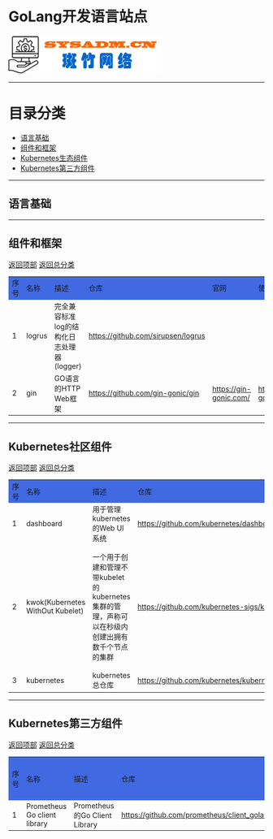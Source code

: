 # GoLang开发语言站点

<a href="https://www.sysadm.cn" target="_blank"><img src="./images/sysadm.png"></a>

---

# <a id="catalog">目录分类 </a>
- <a href="#basic">语言基础</a>
- <a href="#framework">组件和框架</a>
- <a href="#kubernetes">Kubernetes生态组件</a>
- <a href="#thirdparty">Kubernetes第三方组件</a>


---
## <a id="basic">语言基础</a>


---
## <a id="framework">组件和框架</a> 
<a href="#catalog">返回项部</a>     [返回总分类](./README.md)
<table>
<tr bgcolor="#4169E1">
    <td>序号</td> <td>名称</td> <td>描述</td> <td>仓库</td> <td>官网</td><td>使用手册</td><td>状态</td>
</tr>
<tr>
  <td>1</td> <td>logrus</td> <td>完全兼容标准log的结构化日志处理器(logger)</td> <td><a href="https://github.com/sirupsen/logrus" target="_blank"> https://github.com/sirupsen/logrus</a></td><td></td><td></td><td>维护状态，不引入新功能</td>
</tr>
<tr>
  <td>2</td> <td>gin</td> <td>GO语言的HTTP Web框架</td> 
  <td><a href="https://github.com/gin-gonic/gin" target="_blank">https://github.com/gin-gonic/gin</a> </td>
  <td><a href="https://gin-gonic.com/" target="_blank">https://gin-gonic.com/</a> </td>
  <td><a href="https://gin-gonic.com/docs/" target="_blank">https://gin-gonic.com/docs/</a> </td>
  <td>正常</td>
</tr>
</table>


---
## <a id="kubernetes">Kubernetes社区组件</a>
<a href="#catalog">返回项部</a>     [返回总分类](./README.md)
<table>
<tr bgcolor="#4169E1">
    <td>序号</td> <td>名称</td> <td>描述</td> <td>仓库</td> <td>官网</td><td>使用手册</td><td>状态</td><td>备注</td>
</tr>
<tr>
  <td>1</td> <td>dashboard</td> <td>用于管理kubernetes的Web UI系统</td> <td><a href="https://github.com/kubernetes/dashboard" target="_blank"> https://github.com/kubernetes/dashboard</a></td><td></td>
    <td><a href="https://github.com/kubernetes/dashboard/blob/master/docs/user/README.md" target="_blank">https://github.com/kubernetes/dashboard
    /blob/master/docs/user/README.md</a> </td><td>正常</td>
    <td></td>
</tr>

<tr>
    <td>2</td> <td>kwok(Kubernetes WithOut Kubelet)</td><td>一个用于创建和管理不带kubelet的kubernetes集群的管理，声称可以在秒级内创建出拥有数千个节点的集群</td>
    <td><a href="https://github.com/kubernetes-sigs/kwok" target="_blank">https://github.com/kubernetes-sigs/kwok</a> </td>
    <td><a href="https://kwok.sigs.k8s.io" target="_blank">https://kwok.sigs.k8s.io/</a> </td>
    <td></td><td>正常</td>
    <td>很有意思的工具，有空需要研究一下:1. 如何实现的不带kubelet， 2.快速配置数千节点的实现原理</td>
</tr>
<tr>
  <td>3</td> <td>kubernetes</td> <td>kubernetes总仓库</td>
  <td><a href="https://github.com/kubernetes/kubernetes" target="_blank">https://github.com/kubernetes/kubernetes</a> </td>
  <td><a href="https://kubernetes.io/" target="_blank">https://kubernetes.io/</a> </td>
  <td><a href="https://kubernetes.io/docs/home/" target="_blank">https://kubernetes.io/docs/home/</a> </td>
  <td>正常</td> <td></td>
</tr>
</table>

---
## <a id="thirdparty">Kubernetes第三方组件</a>
<a href="#catalog">返回项部</a>     [返回总分类](./README.md)
<table>
<tr bgcolor="#4169E1">
    <td>序号</td> <td>名称</td> <td>描述</td> <td>仓库</td> <td>官网</td><td>使用手册</td><td>状态</td><td>备注</td>
</tr>
<tr>
    <td>1</td> <td>Prometheus Go client library</td><td>Prometheus的Go Client Library</td>
    <td><a href="https://github.com/prometheus/client_golang" target="_blank">https://github.com/prometheus/client_golang</a> </td>
    <td></td><td></td><td>正常</td><td></td>
</tr>

</table>